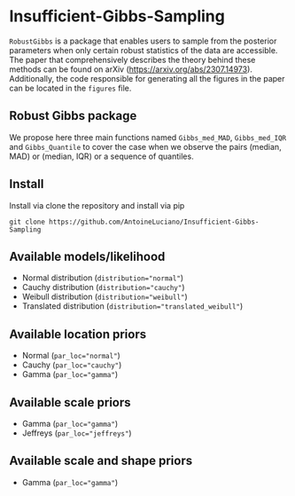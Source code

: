 # Insufficient-Gibbs-Sampling


`RobustGibbs` is a package that enables users to sample from the posterior parameters when only certain robust statistics of the data are accessible. The paper that comprehensively describes the theory behind these methods can be found on arXiv (https://arxiv.org/abs/2307.14973). Additionally, the code responsible for generating all the figures in the paper can be located in the `figures` file.

## Robust Gibbs package

We propose here three main functions named `Gibbs_med_MAD`, `Gibbs_med_IQR` and `Gibbs_Quantile` to cover the case when we observe the pairs (median, MAD) or (median, IQR) or a sequence of quantiles. 


## Install

Install via clone the repository and install via pip

```shell
git clone https://github.com/AntoineLuciano/Insufficient-Gibbs-Sampling
```
## Available models/likelihood
* Normal distribution (`distribution="normal"`)
* Cauchy distribution (`distribution="cauchy"`)
* Weibull distribution (`distribution="weibull"`)
* Translated distribution (`distribution="translated_weibull"`)

## Available location priors
* Normal (`par_loc="normal"`)
* Cauchy (`par_loc="cauchy"`)
* Gamma (`par_loc="gamma"`)
## Available scale priors
* Gamma (`par_loc="gamma"`)
* Jeffreys (`par_loc="jeffreys"`)
## Available scale and shape priors
* Gamma (`par_loc="gamma"`)


